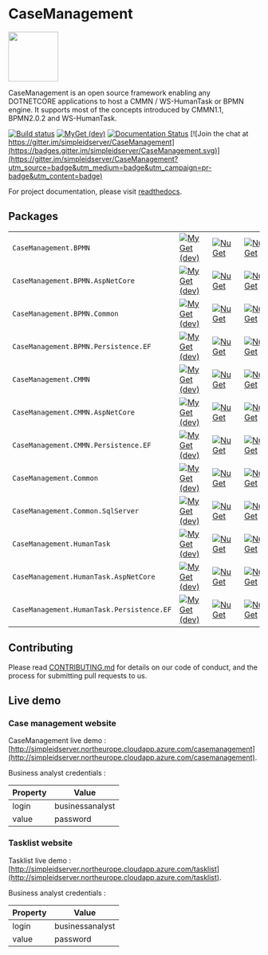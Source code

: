 # CaseManagement

<img width="100px" src="https://raw.githubusercontent.com/simpleidserver/CaseManagement/release/1.0.3/logos/logo.png" />

CaseManagement is an open source framework enabling any DOTNETCORE applications to host a CMMN / WS-HumanTask or BPMN engine.
It supports most of the concepts introduced by CMMN1.1, BPMN2.0.2 and WS-HumanTask.

[![Build status](https://ci.appveyor.com/api/projects/status/q2ra83o0rcla41oc?svg=true)](https://ci.appveyor.com/project/simpleidserver/casemanagement)
[![MyGet (dev)](https://img.shields.io/myget/advance-ict/v/CaseManagement.CMMN.svg)](http://myget.org/gallery/advance-ict)
[![Documentation Status](https://readthedocs.org/projects/casemanagement/badge/?version=latest)](https://casemanagement.readthedocs.io/en/latest/)
[![Join the chat at https://gitter.im/simpleidserver/CaseManagement](https://badges.gitter.im/simpleidserver/CaseManagement.svg)](https://gitter.im/simpleidserver/CaseManagement?utm_source=badge&utm_medium=badge&utm_campaign=pr-badge&utm_content=badge)

For project documentation, please visit [readthedocs](https://casemanagement.readthedocs.io/en/latest/).

## Packages

|                         			 						|      																															  																					|																																										|																																								|
| --------------------------------------------------------- | ----------------------------------------------------------------------------------------------------------------------------------------------------------------------------------------------------------------- | --------------------------------------------------------------------------------------------------------------------------------------------------------------------- | ------------------------------------------------------------------------------------------------------------------------------------------------------------- |
| `CaseManagement.BPMN` 			 						| [![MyGet (dev)](https://img.shields.io/myget/advance-ict/v/CaseManagement.BPMN.svg)](https://www.myget.org/feed/advance-ict/package/nuget/CaseManagement.BPMN)													| [![NuGet](https://img.shields.io/nuget/v/CaseManagement.BPMN.svg)](https://nuget.org/packages/CaseManagement.BPMN) 													| [![NuGet](https://img.shields.io/nuget/dt/CaseManagement.BPMN.svg)](https://nuget.org/packages/CaseManagement.BPMN) 											|
| `CaseManagement.BPMN.AspNetCore` 			 				| [![MyGet (dev)](https://img.shields.io/myget/advance-ict/v/CaseManagement.BPMN.AspNetCore.svg)](https://www.myget.org/feed/advance-ict/package/nuget/CaseManagement.BPMN.AspNetCore)								| [![NuGet](https://img.shields.io/nuget/v/CaseManagement.BPMN.AspNetCore.svg)](https://nuget.org/packages/CaseManagement.BPMN.AspNetCore) 								| [![NuGet](https://img.shields.io/nuget/dt/CaseManagement.BPMN.AspNetCore.svg)](https://nuget.org/packages/CaseManagement.BPMN.AspNetCore) 					|
| `CaseManagement.BPMN.Common` 			 					| [![MyGet (dev)](https://img.shields.io/myget/advance-ict/v/CaseManagement.BPMN.Common.svg)](https://www.myget.org/feed/advance-ict/package/nuget/CaseManagement.BPMN.Common)										| [![NuGet](https://img.shields.io/nuget/v/CaseManagement.BPMN.Common.svg)](https://nuget.org/packages/CaseManagement.BPMN.Common) 										| [![NuGet](https://img.shields.io/nuget/dt/CaseManagement.BPMN.Common.svg)](https://nuget.org/packages/CaseManagement.BPMN.Common) 							|
| `CaseManagement.BPMN.Persistence.EF`						| [![MyGet (dev)](https://img.shields.io/myget/advance-ict/v/CaseManagement.BPMN.Persistence.EF.svg)](https://www.myget.org/feed/advance-ict/package/nuget/CaseManagement.BPMN.Persistence.EF)						| [![NuGet](https://img.shields.io/nuget/v/CaseManagement.BPMN.Persistence.EF.svg)](https://nuget.org/packages/CaseManagement.BPMN.Persistence.EF) 						| [![NuGet](https://img.shields.io/nuget/dt/CaseManagement.BPMN.Persistence.EF.svg)](https://nuget.org/packages/CaseManagement.BPMN.Persistence.EF) 			|
| `CaseManagement.CMMN`										| [![MyGet (dev)](https://img.shields.io/myget/advance-ict/v/CaseManagement.CMMN.svg)](https://www.myget.org/feed/advance-ict/package/nuget/CaseManagement.CMMN)													| [![NuGet](https://img.shields.io/nuget/v/CaseManagement.CMMN.svg)](https://nuget.org/packages/CaseManagement.CMMN) 													| [![NuGet](https://img.shields.io/nuget/dt/CaseManagement.CMMN.svg)](https://nuget.org/packages/CaseManagement.CMMN) 											|
| `CaseManagement.CMMN.AspNetCore`							| [![MyGet (dev)](https://img.shields.io/myget/advance-ict/v/CaseManagement.CMMN.AspNetCore.svg)](https://www.myget.org/feed/advance-ict/package/nuget/CaseManagement.CMMN.AspNetCore)								| [![NuGet](https://img.shields.io/nuget/v/CaseManagement.CMMN.AspNetCore.svg)](https://nuget.org/packages/CaseManagement.CMMN.AspNetCore) 								| [![NuGet](https://img.shields.io/nuget/dt/CaseManagement.CMMN.AspNetCore.svg)](https://nuget.org/packages/CaseManagement.CMMN.AspNetCore) 					|
| `CaseManagement.CMMN.Persistence.EF`						| [![MyGet (dev)](https://img.shields.io/myget/advance-ict/v/CaseManagement.CMMN.Persistence.EF.svg)](https://www.myget.org/feed/advance-ict/package/nuget/CaseManagement.CMMN.Persistence.EF)						| [![NuGet](https://img.shields.io/nuget/v/CaseManagement.CMMN.Persistence.EF.svg)](https://nuget.org/packages/CaseManagement.CMMN.Persistence.EF) 						| [![NuGet](https://img.shields.io/nuget/dt/CaseManagement.CMMN.Persistence.EF.svg)](https://nuget.org/packages/CaseManagement.CMMN.Persistence.EF) 			|
| `CaseManagement.Common`									| [![MyGet (dev)](https://img.shields.io/myget/advance-ict/v/CaseManagement.Common.svg)](https://www.myget.org/feed/advance-ict/package/nuget/CaseManagement.Common)												| [![NuGet](https://img.shields.io/nuget/v/CaseManagement.Common.svg)](https://nuget.org/packages/CaseManagement.Common) 												| [![NuGet](https://img.shields.io/nuget/dt/CaseManagement.Common.svg)](https://nuget.org/packages/CaseManagement.Common) 										|
| `CaseManagement.Common.SqlServer`							| [![MyGet (dev)](https://img.shields.io/myget/advance-ict/v/CaseManagement.Common.SqlServer.svg)](https://www.myget.org/feed/advance-ict/package/nuget/CaseManagement.Common.SqlServer)							| [![NuGet](https://img.shields.io/nuget/v/CaseManagement.Common.SqlServer.svg)](https://nuget.org/packages/CaseManagement.Common.SqlServer) 							| [![NuGet](https://img.shields.io/nuget/dt/CaseManagement.Common.SqlServer.svg)](https://nuget.org/packages/CaseManagement.Common.SqlServer) 					|
| `CaseManagement.HumanTask`								| [![MyGet (dev)](https://img.shields.io/myget/advance-ict/v/CaseManagement.HumanTask.svg)](https://www.myget.org/feed/advance-ict/package/nuget/CaseManagement.HumanTask)											| [![NuGet](https://img.shields.io/nuget/v/CaseManagement.HumanTask.svg)](https://nuget.org/packages/CaseManagement.HumanTask) 											| [![NuGet](https://img.shields.io/nuget/dt/CaseManagement.HumanTask.svg)](https://nuget.org/packages/CaseManagement.HumanTask) 								|
| `CaseManagement.HumanTask.AspNetCore`						| [![MyGet (dev)](https://img.shields.io/myget/advance-ict/v/CaseManagement.HumanTask.AspNetCore.svg)](https://www.myget.org/feed/advance-ict/package/nuget/CaseManagement.HumanTask.AspNetCore)					| [![NuGet](https://img.shields.io/nuget/v/CaseManagement.HumanTask.AspNetCore.svg)](https://nuget.org/packages/CaseManagement.HumanTask.AspNetCore) 					| [![NuGet](https://img.shields.io/nuget/dt/CaseManagement.HumanTask.AspNetCore.svg)](https://nuget.org/packages/CaseManagement.HumanTask.AspNetCore) 			|
| `CaseManagement.HumanTask.Persistence.EF`					| [![MyGet (dev)](https://img.shields.io/myget/advance-ict/v/CaseManagement.HumanTask.Persistence.EF.svg)](https://www.myget.org/feed/advance-ict/package/nuget/CaseManagement.HumanTask.Persistence.EF)			| [![NuGet](https://img.shields.io/nuget/v/CaseManagement.HumanTask.Persistence.EF.svg)](https://nuget.org/packages/CaseManagement.HumanTask.Persistence.EF) 			| [![NuGet](https://img.shields.io/nuget/dt/CaseManagement.HumanTask.Persistence.EF.svg)](https://nuget.org/packages/CaseManagement.HumanTask.Persistence.EF) 	|

## Contributing

Please read [CONTRIBUTING.md](CONTRIBUTING.md) for details on our code of conduct, and the process for submitting pull requests to us.

## Live demo

### Case management website

CaseManagement live demo : [http://simpleidserver.northeurope.cloudapp.azure.com/casemanagement](http://simpleidserver.northeurope.cloudapp.azure.com/casemanagement).

Business analyst credentials :

| Property      |      Value      |
|---------------|-----------------|
| login         | businessanalyst |
| value         | password        |

### Tasklist website

Tasklist live demo : [http://simpleidserver.northeurope.cloudapp.azure.com/tasklist](http://simpleidserver.northeurope.cloudapp.azure.com/tasklist).

Business analyst credentials :

| Property      |      Value      |
|---------------|-----------------|
| login         | businessanalyst |
| value         | password        |